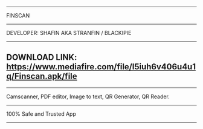 **************************
FINSCAN
____________________________________
DEVELOPER: SHAFIN AKA STRANFIN / BLACKIPIE
***********************
 DOWNLOAD LINK: https://www.mediafire.com/file/l5iuh6v406u4u1q/Finscan.apk/file
-----------------------------------------------------------------------------
____________________________________________________________________
Camscanner, PDF editor, Image to text, QR Generator, QR Reader.
___________________________________________________________________
100% Safe and Trusted App
___________________________________________________________________
